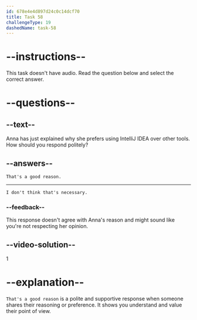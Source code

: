 ```yaml
---
id: 678e4e4d897d24c0c14dcf70
title: Task 58
challengeType: 19
dashedName: task-58
---
```


<!-- SPEAKING -->

# --instructions--

This task doesn't have audio. Read the question below and select the correct answer.

# --questions--

## --text--

Anna has just explained why she prefers using IntelliJ IDEA over other tools. How should you respond politely?

## --answers--

`That's a good reason.`

---

`I don't think that's necessary.`

### --feedback--

This response doesn't agree with Anna's reason and might sound like you're not respecting her opinion.

## --video-solution--

1

# --explanation--

`That's a good reason` is a polite and supportive response when someone shares their reasoning or preference. It shows you understand and value their point of view.
